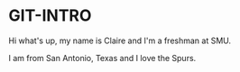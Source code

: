 # GIT-INTRO
Hi what's up, my name is Claire and I'm a freshman at SMU.

I am from San Antonio, Texas and I love the Spurs. 